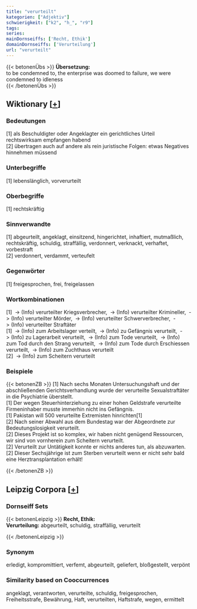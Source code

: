 ```yaml
---
title: "verurteilt"
kategorien: ["Adjektiv"]
schwierigkeit: ["k2", "h_", "r9"]
tags:
series:
mainDornseiffs: ['Recht, Ethik']
domainDornseiffs: ['Verurteilung']
url: "verurteilt"
---
```


{{< betonenÜbs >}}
**Übersetzung:**  
to be condemned to, the enterprise was doomed to failure, we were condemned to idleness  
{{< /betonenÜbs >}}

## Wiktionary [[+](https://de.wiktionary.org/wiki/verurteilt)]

### Bedeutungen
[1] als Beschuldigter oder Angeklagter ein gerichtliches Urteil rechtswirksam empfangen habend  
[2] übertragen auch auf andere als rein juristische Folgen: etwas Negatives hinnehmen müssend  

### Unterbegriffe
[1] lebenslänglich, vorverurteilt  

### Oberbegriffe
[1] rechtskräftig  

### Sinnverwandte
[1] abgeurteilt, angeklagt, einsitzend, hingerichtet, inhaftiert, mutmaßlich, rechtskräftig, schuldig, straffällig, verdonnert, verknackt, verhaftet, vorbestraft  
[2] verdonnert, verdammt, verteufelt  

### Gegenwörter
[1] freigesprochen, frei, freigelassen  

### Wortkombinationen
[1]  -> (Info) verurteilter Kriegsverbrecher,  -> (Info) verurteilter Krimineller,  -> (Info) verurteilter Mörder,  -> (Info) verurteilter Schwerverbrecher,  -> (Info) verurteilter Straftäter  
[1]  -> (Info) zum Arbeitslager verteilt,  -> (Info) zu Gefängnis verurteilt,  -> (Info) zu Lagerarbeit verurteilt,  -> (Info) zum Tode verurteilt,  -> (Info) zum Tod durch den Strang verurteilt,  -> (Info) zum Tode durch Erschiessen verurteilt,  -> (Info) zum Zuchthaus verurteilt  
[2]  -> (Info) zum Scheitern verurteilt  

### Beispiele
{{< betonenZB >}}
[1] Nach sechs Monaten Untersuchungshaft und der abschließenden Gerichtsverhandlung wurde der verurteilte Sexualstraftäter in die Psychiatrie überstellt.  
[1] Der wegen Steuerhinterziehung zu einer hohen Geldstrafe verurteilte Firmeninhaber musste immerhin nicht ins Gefängnis.  
[1] Pakistan will 500 verurteilte Extremisten hinrichten[1]  
[2] Nach seiner Abwahl aus dem Bundestag war der Abgeordnete zur Bedeutungslosigkeit verurteilt.  
[2] Dieses Projekt ist so komplex, wir haben nicht genügend Ressourcen, wir sind von vornherein zum Scheitern verurteilt.  
[2] Verurteilt zur Untätigkeit konnte er nichts anderes tun, als abzuwarten.  
[2] Dieser Sechsjährige ist zum Sterben verurteilt wenn er nicht sehr bald eine Herztransplantation erhält!  

{{< /betonenZB >}}

## Leipzig Corpora [[+](https://corpora.uni-leipzig.de/en/res?word=verurteilt&corpusId=deu_newscrawl-public_2018)]

### Dornseiff Sets
{{< betonenLeipzig >}}
**Recht, Ethik:**  
**Verurteilung:** abgeurteilt, schuldig, straffällig, verurteilt  

{{< /betonenLeipzig >}}

### Synonym
erledigt, kompromittiert, verfemt, abgeurteilt, geliefert, bloßgestellt, verpönt


### Similarity based on Cooccurrences
angeklagt, verantworten, verurteilte, schuldig, freigesprochen, Freiheitsstrafe, Bewährung, Haft, verurteilten, Haftstrafe, wegen, ermittelt

